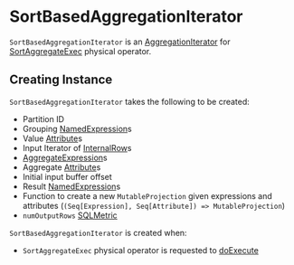 # SortBasedAggregationIterator

`SortBasedAggregationIterator` is an [AggregationIterator](AggregationIterator.md) for [SortAggregateExec](../physical-operators/SortAggregateExec.md) physical operator.

## Creating Instance

`SortBasedAggregationIterator` takes the following to be created:

* <span id="partIndex"> Partition ID
* <span id="groupingExpressions"> Grouping [NamedExpression](../expressions/NamedExpression.md)s
* <span id="valueAttributes"> Value [Attribute](../expressions/Attribute.md)s
* <span id="inputIterator"> Input Iterator of [InternalRow](../InternalRow.md)s
* <span id="aggregateExpressions"> [AggregateExpression](../expressions/AggregateExpression.md)s
* <span id="aggregateAttributes"> Aggregate [Attribute](../expressions/Attribute.md)s
* <span id="initialInputBufferOffset"> Initial input buffer offset
* <span id="resultExpressions"> Result [NamedExpression](../expressions/NamedExpression.md)s
* <span id="newMutableProjection"> Function to create a new `MutableProjection` given expressions and attributes (`(Seq[Expression], Seq[Attribute]) => MutableProjection`)
* <span id="numOutputRows"> `numOutputRows` [SQLMetric](../SQLMetric.md)

`SortBasedAggregationIterator` is created when:

* `SortAggregateExec` physical operator is requested to [doExecute](../physical-operators/SortAggregateExec.md#doExecute)
